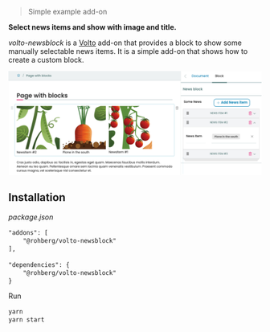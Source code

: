 > 
> Simple example add-on
> 

**Select news items and show with image and title.**

*volto-newsblock* is a [Volto](https://github.com/plone/volto) add-on that provides a block to show some manually selectable news items. It is a simple add-on that shows how to create a custom block.

![Edit news block @rohberg/volto-newsblock](https://github.com/rohberg/volto-newsblock/raw/master/public/edit_page.png)


## Installation

*package.json*

```
"addons": [
    "@rohberg/volto-newsblock"
],

"dependencies": {
    "@rohberg/volto-newsblock"
}
```

Run 

```
yarn
yarn start
```
